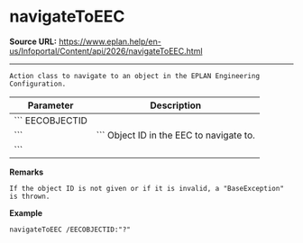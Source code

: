 # navigateToEEC

**Source URL:** https://www.eplan.help/en-us/Infoportal/Content/api/2026/navigateToEEC.html

---

```
Action class to navigate to an object in the EPLAN Engineering Configuration.

```

| Parameter | Description |
| --- | --- |
| ``` EECOBJECTID
 ``` | ``` Object ID in the EEC to navigate to.
 ``` |

**Remarks**

```
If the object ID is not given or if it is invalid, a "BaseException" is thrown.

```

**Example**

```
navigateToEEC /EECOBJECTID:"?"

```
